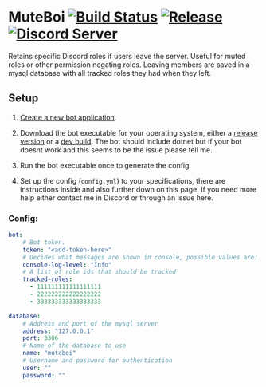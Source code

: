 # MuteBoi [![Build Status](https://jenkins.karlofduty.com/job/DiscordBots/job/MuteBoi/job/master/badge/icon)](https://jenkins.karlofduty.com/blue/organizations/jenkins/DiscordBots%2FMuteBoi/activity) [![Release](https://img.shields.io/github/release/KarlofDuty/MuteBoi.svg)](https://github.com/KarlOfDuty/MuteBoi/releases) [![Discord Server](https://img.shields.io/discord/430468637183442945.svg?label=discord)](https://discord.gg/C5qMvkj)
Retains specific Discord roles if users leave the server. Useful for muted roles or other permission negating roles. Leaving members are saved in a mysql database with all tracked roles they had when they left.

## Setup

1. [Create a new bot application](https://discordpy.readthedocs.io/en/latest/discord.html).

2. Download the bot executable for your operating system, either a [release version](https://github.com/KarlOfDuty/MuteBoi/releases) or a [dev build](http://95.217.45.17:8080/blue/organizations/jenkins/MuteBoi/activity). The bot should include dotnet but if your bot doesnt work and this seems to be the issue please tell me.

3. Run the bot executable once to generate the config.

4. Set up the config (`config.yml`) to your specifications, there are instructions inside and also further down on this page. If you need more help either contact me in Discord or through an issue here.

### Config:

```yaml
bot:
    # Bot token.
    token: "<add-token-here>"
    # Decides what messages are shown in console, possible values are: Critical, Error, Warning, Info, Debug.
    console-log-level: "Info"
    # A list of role ids that should be tracked
    tracked-roles:
      - 111111111111111111
      - 222222222222222222
      - 333333333333333333

database:
    # Address and port of the mysql server
    address: "127.0.0.1"
    port: 3306
    # Name of the database to use
    name: "muteboi"
    # Username and password for authentication
    user: ""
    password: ""
```
